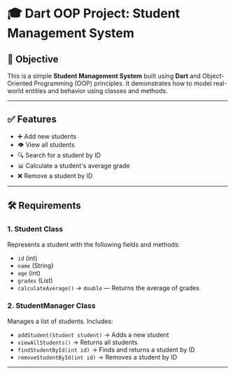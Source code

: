 # 🎓 Dart OOP Project: Student Management System

## 📌 Objective

This is a simple **Student Management System** built using **Dart** and Object-Oriented Programming (OOP) principles. It demonstrates how to model real-world entities and behavior using classes and methods.

---

## ✅ Features

- ➕ Add new students
- 👁️ View all students
- 🔍 Search for a student by ID
- 📊 Calculate a student's average grade
- ❌ Remove a student by ID

---

## 🛠️ Requirements

### 1. Student Class
Represents a student with the following fields and methods:

- `id` (int)
- `name` (String)
- `age` (int)
- `grades` (List<double>)
- `calculateAverage()` → `double` — Returns the average of grades

### 2. StudentManager Class
Manages a list of students. Includes:

- `addStudent(Student student)` → Adds a new student
- `viewAllStudents()` → Returns all students
- `findStudentById(int id)` → Finds and returns a student by ID
- `removeStudentById(int id)` → Removes a student by ID

---

